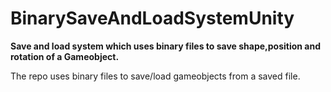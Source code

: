 # BinarySaveAndLoadSystemUnity

<b>Save and load system which uses binary files to save shape,position and rotation of a Gameobject.</b>

The repo uses binary files to save/load gameobjects from a saved file.
